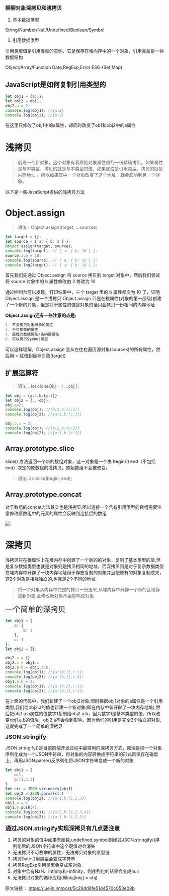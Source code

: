 ### 聊聊对象深拷贝和浅拷贝

1.  基本数据类型

String/Number/Null/Undefined/Boolean/Symbol

1.  引用数据类型

引用类型值是引用类型的实例，它是保存在堆内存中的一个对象，引用类型是一种数据结构

Object/Array/Function  Date,RegExp,Error  ES6-(Set,Map)

## JavaScript是如何复制引用类型的

```javascript
let obj1 = {a:1};
let obj2 = obj1;
obj2.a = 2;
console.log(obj1); //{a:2}
console.log(obj2); //{a:2}
```

在这里只修改了obj1中的a属性，却同时改变了ob1和obj2中的a属性

# 浅拷贝

> 创建一个新对象，这个对象有着原始对象属性值的一份精确拷贝。如果属性是基本类型，拷贝的就是基本类型的值，如果属性是引用类型，拷贝的就是内存地址 ，所以如果其中一个对象改变了这个地址，就会影响到另一个对象。

以下是一些JavaScript提供的浅拷贝方法

# Object.assign

> 语法：Object.assign(target, ...sources)

```javascript
let target = {};
let source = { a: { b: 2 } };
Object.assign(target, source);
console.log(target); // { a: { b: 10 } };
source.a.b = 10;
console.log(source); // { a: { b: 10 } };
console.log(target); // { a: { b: 10 } };
```

首先我们先通过 Object.assign 将 source 拷贝到 target 对象中，然后我们尝试将 source 对象中的 b 属性修改由 2 修改为 10

通过控制台可以发现，打印结果中，三个 target 里的 b 属性都变为 10 了，证明 Object.assign 是一个浅拷贝
Object.assign 只是在根属性(对象的第一层级)创建了一个新的对象，但是对于属性的值是对象的话只会拷贝一份相同的内存地址

**Object.assign还有一些注意的点是:**

```markdown
1. 不会拷贝对象继承的属性
2. 不可枚举的属性
3. 属性的数据属性/访问器属性
4. 可以拷贝Symbol类型
```

可以这样理解，Object.assign 会从左往右遍历源对象(sources)的所有属性，然后用 = 赋值到目标对象(target)

## 扩展运算符

> 语法：let cloneObj = { ...obj };

```javascript
let obj = {a:1,b:{c:1}}
let obj2 = {...obj};
obj.a=2;
console.log(obj); //{a:2,b:{c:1}}
console.log(obj2); //{a:1,b:{c:1}}

obj.b.c = 2;
console.log(obj); //{a:2,b:{c:2}}
console.log(obj2); //{a:1,b:{c:2}}
```

## Array.prototype.slice

slice() 方法返回一个新的数组对象，这一对象是一个由 begin和 end（不包括end）决定的原数组的浅拷贝。原始数组不会被改变。

> 语法: arr.slice(begin, end);

## Array.prototype.concat

对于数组的concat方法其实也是浅拷贝,所以连接一个含有引用类型的数组需要注意修改原数组中的元素的属性会反映到连接后的数组

![](https://user-gold-cdn.xitu.io/2019/4/11/16a0aaffb3974468?imageView2/0/w/1280/h/960/ignore-error/1)

# 深拷贝

浅拷贝只在根属性上在堆内存中创建了一个新的的对象，复制了基本类型的值,但是复杂数据类型也就是对象则是拷贝相同的地址，而深拷贝则是对于复杂数据类型在堆内存中开辟了一块内存地址用于存放复制的对象并且把原有的对象复制过来，这2个对象是相互独立的,也就是2个不同的地址

> 将一个对象从内存中完整的拷贝一份出来,从堆内存中开辟一个新的区域存放新对象,且修改新对象不会影响原对象

<font size="5">一个简单的深拷贝</font>

```javascript
let obj1 = {
    a: {
        b: 1
    },
    c: 1
};
let obj2 = {};

obj2.a = {}
obj2.c = obj1.c
obj2.a.b = obj1.a.b;
console.log(obj1); //{a:{b:1},c:1};
console.log(obj2); //{a:{b:1},c:1};
obj1.a.b = 2;
console.log(obj1); //{a:{b:2},c:1};
console.log(obj2); //{a:{b:1},c:1};
```

在上面的代码中，我们新建了一个obj2对象,同时根据obj1对象的a属性是一个引用类型,我们给obj2.a的值也新建一个新对象(即在内存中新开辟了一块内存地址),然后把obj1.a.b属性的值数字1复制给obj2.a.b，因为数字1是基本类型的值，所以改变obj1.a.b的值后，obj2.a不会收到影响，因为他们的引用是完全2个独立的对象,这就完成了一个简单的深拷贝

<font size="4">**JSON.stringify**</font>

JSON.stringify()是目前前端开发过程中最常用的深拷贝方式，原理是把一个对象序列化成为一个JSON字符串，将对象的内容转换成字符串的形式再保存在磁盘上，再用JSON.parse()反序列化将JSON字符串变成一个新的对象

```javascript
let obj1 = {
    a:1,
    b:[1,2,3]
}
let str = JSON.stringify(obj1)
let obj2 = JSON.parse(str)
console.log(obj2); //{a:1,b:[1,2,3]}
obj1.a = 2
obj1.b.push(4);
console.log(obj1); //{a:2,b:[1,2,3,4]}
console.log(obj2); //{a:1,b:[1,2,3]}
```

<font size="4">**通过JSON.stringify实现深拷贝有几点要注意**</font>

1.  拷贝的对象的值中如果有函数,undefined,symbol则经过JSON.stringify()序列化后的JSON字符串中这个键值对会消失
2.  无法拷贝不可枚举的属性，无法拷贝对象的原型链
3.  拷贝Date引用类型会变成字符串
4.  拷贝RegExp引用类型会变成空对象
5.  对象中含有NaN、Infinity和-Infinity，则序列化的结果会变成null
6.  无法拷贝对象的循环应用(即obj\[key] = obj)

原文链接：
<https://juejin.im/post/5c26dd8fe51d4570c053e08b>
